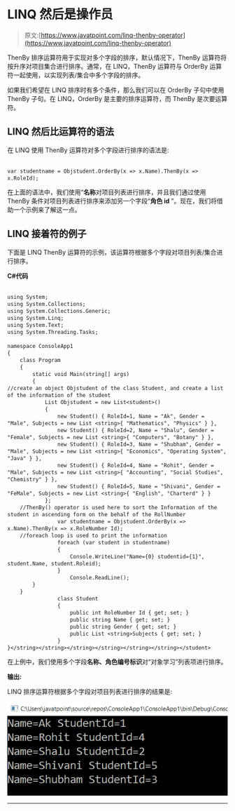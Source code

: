 # LINQ 然后是操作员

> 原文:[https://www.javatpoint.com/linq-thenby-operator](https://www.javatpoint.com/linq-thenby-operator)

ThenBy 排序运算符用于实现对多个字段的排序，默认情况下，ThenBy 运算符将按升序对项目集合进行排序。通常，在 LINQ，ThenBy 运算符与 OrderBy 运算符一起使用，以实现列表/集合中多个字段的排序。

如果我们希望在 LINQ 排序时有多个条件，那么我们可以在 OrderBy 子句中使用 ThenBy 子句。在 LINQ，OrderBy 是主要的排序运算符，而 ThenBy 是次要运算符。

## LINQ 然后比运算符的语法

在 LINQ 使用 ThenBy 运算符对多个字段进行排序的语法是:

```

var studentname = Objstudent.OrderBy(x => x.Name).ThenBy(x => x.RoleId);

```

在上面的语法中，我们使用“**名称**对项目列表进行排序，并且我们通过使用 ThenBy 条件对项目列表进行排序来添加另一个字段“**角色 id** ”。现在，我们将借助一个示例来了解这一点。

## LINQ 接着符的例子

下面是 LINQ ThenBy 运算符的示例，该运算符根据多个字段对项目列表/集合进行排序。

**C#代码**

```

using System;
using System.Collections;
using System.Collections.Generic;
using System.Linq;
using System.Text;
using System.Threading.Tasks;

namespace ConsoleApp1
{
    class Program
    {
        static void Main(string[] args)
        {
//create an object Objstudent of the class Student, and create a list of the information of the student
            List Objstudent = new List<student>()
            {
                new Student() { RoleId=1, Name = "Ak", Gender = "Male", Subjects = new List <string>{ "Mathematics", "Physics" } },
                new Student() { RoleId=2, Name = "Shalu", Gender = "Female", Subjects = new List <string>{ "Computers", "Botany" } },
                new Student() { RoleId=3, Name = "Shubham", Gender = "Male", Subjects = new List <string>{ "Economics", "Operating System", "Java" } },
                new Student() { RoleId=4, Name = "Rohit", Gender = "Male", Subjects = new List <string>{ "Accounting", "Social Studies", "Chemistry" } },
                new Student() { RoleId=5, Name = "Shivani", Gender = "FeMale", Subjects = new List <string>{ "English", "Charterd" } }
            };
    //ThenBy() operator is used here to sort the Information of the student in ascending form on the behalf of the RollNumber
                var studentname = Objstudent.OrderBy(x => x.Name).ThenBy(x => x.RoleNumber Id);
    //foreach loop is used to print the information
                foreach (var student in studentname)
                {
                    Console.WriteLine("Name={0} studentid={1}", student.Name, student.Roleid);
                }
                    Console.ReadLine();
        }
    }
                class Student
                {
                    public int RoleNumber Id { get; set; }
                    public string Name { get; set; }
                    public string Gender { get; set; }
                    public List <string>Subjects { get; set; }
                }
}</string></string></string></string></string></string></student> 
```

在上例中，我们使用多个字段**名称、角色编号标识**对“对象学习”列表项进行排序。

**输出:**

LINQ 排序运算符根据多个字段对项目列表进行排序的结果是:

![LINQ ThenBy Operator](img/fadecda1bb858572d6691580b87ed0a6.png)

* * *